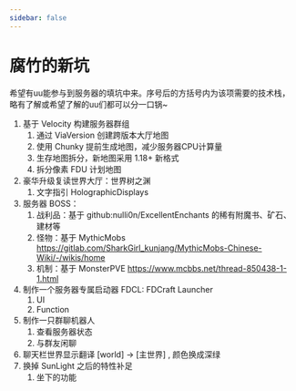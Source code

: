 ```yaml
---
sidebar: false
---
```

# 腐竹的新坑

希望有uu能参与到服务器的填坑中来。序号后的方括号内为该项需要的技术栈，略有了解或希望了解的uu们都可以分一口锅~

1. 基于 Velocity 构建服务器群组
   1. 通过 ViaVersion 创建跨版本大厅地图
   2. 使用 Chunky 提前生成地图，减少服务器CPU计算量
   3. 生存地图拆分，新地图采用 1.18+ 新格式
   4. 拆分像素 FDU 计划地图
2. 豪华升级复读世界大厅：世界树之渊
   1. 文字指引 HolographicDisplays
3. 服务器 BOSS：
   1. 战利品：基于 github:nulli0n/ExcellentEnchants 的稀有附魔书、矿石、建材等
   2. 怪物：基于 MythicMobs <https://gitlab.com/SharkGirl_kunjang/MythicMobs-Chinese-Wiki/-/wikis/home>
   3. 机制：基于 MonsterPVE <https://www.mcbbs.net/thread-850438-1-1.html>
4. 制作一个服务器专属启动器 FDCL: FDCraft Launcher
   1. UI
   2. Function
5. 制作一只群聊机器人
   1. 查看服务器状态
   2. 与群友闲聊
6. 聊天栏世界显示翻译 [world] → [主世界] , 颜色换成深绿
7. 换掉 SunLight 之后的特性补足
   1. 坐下的功能
